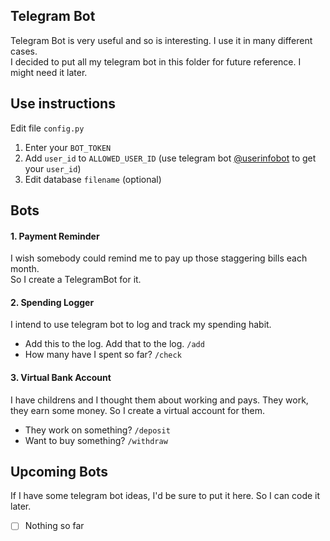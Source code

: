 ## Telegram Bot
Telegram Bot is very useful and so is interesting. I use it in many different cases.<br>
I decided to put all my telegram bot in this folder for future reference. I might need it later.

## Use instructions
Edit file `config.py`
1. Enter your `BOT_TOKEN`
2. Add `user_id` to `ALLOWED_USER_ID` (use telegram bot [@userinfobot](https://t.me/userinfobot) to get your `user_id`)
3. Edit database `filename` (optional)

## Bots
#### 1. Payment Reminder
I wish somebody could remind me to pay up those staggering bills each month.<br>
So I create a TelegramBot for it.
#### 2. Spending Logger
I intend to use telegram bot to log and track my spending habit.
- Add this to the log. Add that to the log. `/add`
- How many have I spent so far? `/check`
#### 3. Virtual Bank Account
I have childrens and I thought them about working and pays. They work, they earn some money. So I create a virtual account for them.
- They work on something? `/deposit`
- Want to buy something? `/withdraw`

## Upcoming Bots
If I have some telegram bot ideas, I'd be sure to put it here. So I can code it later.

- [ ] Nothing so far

